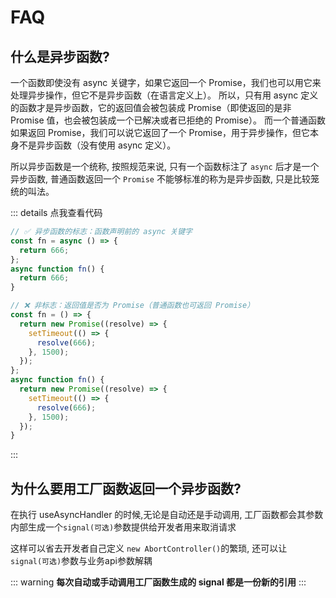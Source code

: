 # FAQ

## 什么是异步函数?

一个函数即使没有 async 关键字，如果它返回一个 Promise，我们也可以用它来处理异步操作，但它不是异步函数（在语言定义上）。
所以，只有用 async 定义的函数才是异步函数，它的返回值会被包装成 Promise（即使返回的是非 Promise 值，也会被包装成一个已解决或者已拒绝的 Promise）。
而一个普通函数如果返回 Promise，我们可以说它返回了一个 Promise，用于异步操作，但它本身不是异步函数（没有使用 async 定义）。

所以异步函数是一个统称, 按照规范来说, 只有一个函数标注了 `async` 后才是一个异步函数, 普通函数返回一个 `Promise` 不能够标准的称为是异步函数, 只是比较笼统的叫法。

::: details 点我查看代码

```js
// ✅ 异步函数的标志​​：函数声明前的 async 关键字
const fn = async () => {
  return 666;
};
async function fn() {
  return 666;
}

// ❌ ​​非标志​​：返回值是否为 Promise（普通函数也可返回 Promise）
const fn = () => {
  return new Promise((resolve) => {
    setTimeout(() => {
      resolve(666);
    }, 1500);
  });
};
async function fn() {
  return new Promise((resolve) => {
    setTimeout(() => {
      resolve(666);
    }, 1500);
  });
}
```

:::

## 为什么要用工厂函数返回一个异步函数?

在执行 useAsyncHandler 的时候,无论是自动还是手动调用, 工厂函数都会其参数内部生成一个`signal(可选)`参数提供给开发者用来取消请求<br/>

这样可以省去开发者自己定义 `new AbortController()`的繁琐, 还可以让`signal(可选)`参数与业务api参数解耦

::: warning
**每次自动或手动调用工厂函数生成的 signal 都是一份新的引用**
:::
